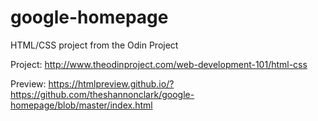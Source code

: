 # google-homepage

HTML/CSS project from the Odin Project

Project: http://www.theodinproject.com/web-development-101/html-css

Preview: https://htmlpreview.github.io/?https://github.com/theshannonclark/google-homepage/blob/master/index.html
